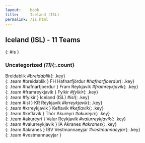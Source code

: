 ```yaml
---
layout:    book
title:     Iceland (ISL)
permalink: /is.html
---
```


## Iceland (ISL) - 11 Teams
{: #is }





### Uncategorized _(11)_{:.count}

Breidablik  _#breidablik_{: .key} <br>
{: .team #breidablik }
FH Hafnarfjördur  _#hafnarfjoerdur_{: .key} <br>
{: .team #hafnarfjoerdur }
Fram Reykjavík  _#framreykjavik_{: .key} <br>
{: .team #framreykjavik }
Fylkir  _#fylkir_{: .key} <br>
{: .team #fylkir }
Iceland  (ISL) _#isl_{: .key} <br>
{: .team #isl }
KR Reykjavík  _#krreykjavik_{: .key} <br>
{: .team #krreykjavik }
Keflavík  _#keflavik_{: .key} <br>
{: .team #keflavik }
Thór Akureyri  _#akureyri_{: .key} <br>
{: .team #akureyri }
Valur Reykjavík  _#valurreykjavik_{: .key} <br>
{: .team #valurreykjavik }
ÍA Akranes  _#akranes_{: .key} <br>
{: .team #akranes }
ÍBV Vestmannaeyjar  _#vestmannaeyjar_{: .key} <br>
{: .team #vestmannaeyjar }


 

